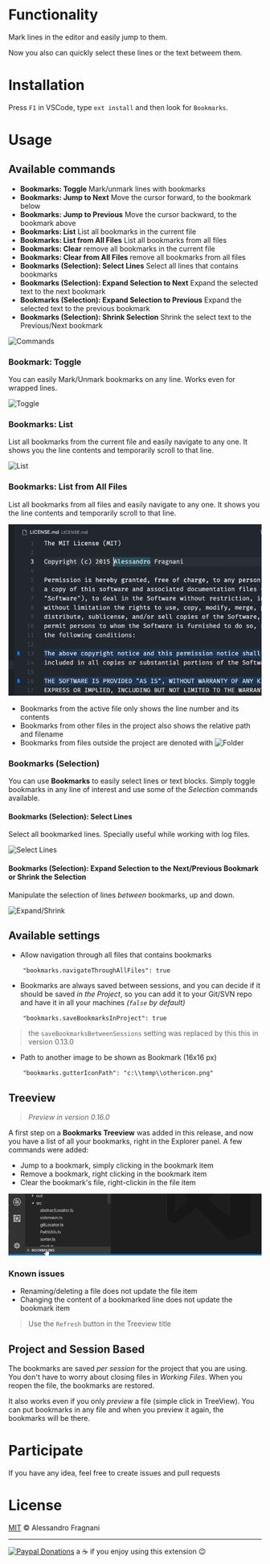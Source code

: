 # Functionality

Mark lines in the editor and easily jump to them. 

Now you also can quickly select these lines or the text betweem them.

# Installation

Press `F1` in VSCode, type `ext install` and then look for `Bookmarks`.

# Usage

## Available commands

* **Bookmarks: Toggle** Mark/unmark lines with bookmarks
* **Bookmarks: Jump to Next** Move the cursor forward, to the bookmark below
* **Bookmarks: Jump to Previous** Move the cursor backward, to the bookmark above
* **Bookmarks: List** List all bookmarks in the current file
* **Bookmarks: List from All Files** List all bookmarks from all files
* **Bookmarks: Clear** remove all bookmarks in the current file
* **Bookmarks: Clear from All Files** remove all bookmarks from all files
* **Bookmarks (Selection): Select Lines** Select all lines that contains bookmarks
* **Bookmarks (Selection): Expand Selection to Next** Expand the selected text to the next bookmark
* **Bookmarks (Selection): Expand Selection to Previous** Expand the selected text to the previous bookmark
* **Bookmarks (Selection): Shrink Selection** Shrink the select text to the Previous/Next bookmark

![Commands](https://github.com/alefragnani/vscode-bookmarks/raw/master/images/bookmarks-commands.png)

### Bookmark: Toggle

You can easily Mark/Unmark bookmarks on any line. Works even for wrapped lines.

![Toggle](https://github.com/alefragnani/vscode-bookmarks/raw/master/images/bookmarks-toggle.png)

### Bookmarks: List

List all bookmarks from the current file and easily navigate to any one. It shows you the line contents and temporarily scroll to that line.

![List](https://github.com/alefragnani/vscode-bookmarks/raw/master/images/bookmarks-list.gif)

### Bookmarks: List from All Files

List all bookmarks from all files and easily navigate to any one. It shows you the line contents and temporarily scroll to that line.

![List](https://github.com/alefragnani/vscode-bookmarks/raw/master/images/bookmarks-list-from-all-files.gif)

* Bookmarks from the active file only shows the line number and its contents
* Bookmarks from other files in the project also shows the relative path and filename
* Bookmarks from files outside the project are denoted with ![Folder](https://github.com/alefragnani/vscode-bookmarks/raw/master/images/bookmarks-folder-icon.png)

### Bookmarks (Selection)

You can use **Bookmarks** to easily select lines or text blocks. Simply toggle bookmarks in any line of interest and use some of the _Selection_ commands available.

#### Bookmarks (Selection): Select Lines

Select all bookmarked lines. Specially useful while working with log files.

![Select Lines](https://github.com/alefragnani/vscode-bookmarks/raw/master/images/bookmarks-selection-select-line.gif)

#### Bookmarks (Selection): Expand Selection to the Next/Previous Bookmark or Shrink the Selection

Manipulate the selection of lines _between_ bookmarks, up and down.

![Expand/Shrink](https://github.com/alefragnani/vscode-bookmarks/raw/master/images/bookmarks-selection-expand-shrink.gif)

## Available settings

* Allow navigation through all files that contains bookmarks
```
    "bookmarks.navigateThroughAllFiles": true
```

* Bookmarks are always saved between sessions, and you can decide if it should be saved _in the Project_, so you can add it to your Git/SVN repo and have it in all your machines _(`false` by default)_
```
    "bookmarks.saveBookmarksInProject": true
```

> the `saveBookmarksBetweenSessions` setting was replaced by this this in version 0.13.0

* Path to another image to be shown as Bookmark (16x16 px)
```
    "bookmarks.gutterIconPath": "c:\\temp\\othericon.png"
```

## Treeview

> _Preview in version 0.16.0_

A first step on a **Bookmarks Treeview** was added in this release, and now you have a list of all your bookmarks, right in the Explorer panel. A few commands were added:
* Jump to a bookmark, simply clicking in the bookmark item
* Remove a bookmark, right clicking in the bookmark item
* Clear the bookmark's file, right-clickin in the file item

![Treeview](https://github.com/alefragnani/vscode-bookmarks/raw/master/images/vscode-bookmarks-treeview-preview.gif)

### Known issues

* Renaming/deleting a file does not update the file item
* Changing the content of a bookmarked line does not update the bookmark item 

> Use the `Refresh` button in the Treeview title

## Project and Session Based

The bookmarks are saved _per session_ for the project that you are using. You don't have to worry about closing files in _Working Files_. When you reopen the file, the bookmarks are restored.

It also works even if you only _preview_ a file (simple click in TreeView). You can put bookmarks in any file and when you preview it again, the bookmarks will be there.

# Participate

If you have any idea, feel free to create issues and pull requests

# License

[MIT](https://github.com/alefragnani/vscode-bookmarks/blob/master/LICENSE.md) &copy; Alessandro Fragnani

---

[![Paypal Donations](https://www.paypalobjects.com/en_US/i/btn/btn_donate_SM.gif)](https://www.paypal.com/cgi-bin/webscr?cmd=_donations&business=EP57F3B6FXKTU&lc=US&item_name=Alessandro%20Fragnani&item_number=vscode%20extensions&currency_code=USD&bn=PP%2dDonationsBF%3abtn_donate_SM%2egif%3aNonHosted) a :coffee: if you enjoy using this extension :wink: